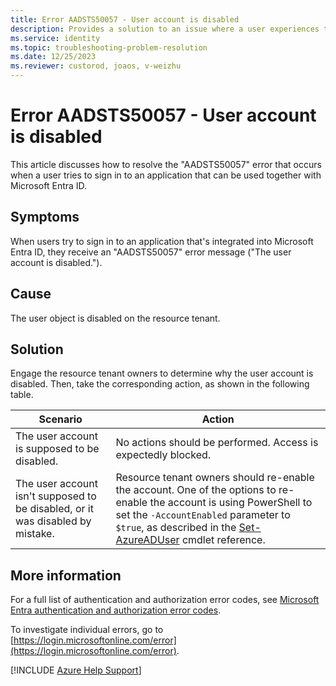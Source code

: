 ```yaml
---
title: Error AADSTS50057 - User account is disabled
description: Provides a solution to an issue where a user experiences the AADSTS500571 error when they try to sign in to an Azure app that can be used with Microsoft Entra ID.
ms.service: identity
ms.topic: troubleshooting-problem-resolution
ms.date: 12/25/2023
ms.reviewer: custorod, joaos, v-weizhu
---
```


# Error AADSTS50057 - User account is disabled

This article discusses how to resolve the "AADSTS50057" error that occurs when a user tries to sign in to an application that can be used together with Microsoft Entra ID.

## Symptoms

When users try to sign in to an application that's integrated into Microsoft Entra ID, they receive an "AADSTS50057" error message ("The user account is disabled.").

## Cause

The user object is disabled on the resource tenant.

## Solution

Engage the resource tenant owners to determine why the user account is disabled. Then, take the corresponding action, as shown in the following table.

| Scenario | Action |
|--|--|
| The user account is supposed to be disabled. | No actions should be performed. Access is expectedly blocked. |
| The user account isn't supposed to be disabled, or it was disabled by mistake. | Resource tenant owners should re-enable the account. One of the options to re-enable the account is using PowerShell to set the `-AccountEnabled` parameter to `$true`, as described in the [Set-AzureADUser](/powershell/module/azuread/set-azureaduser#parameters) cmdlet reference. |

## More information

For a full list of authentication and authorization error codes, see [Microsoft Entra authentication and authorization error codes](/azure/active-directory/develop/reference-error-codes).

To investigate individual errors, go to [https://login.microsoftonline.com/error](https://login.microsoftonline.com/error).

[!INCLUDE [Azure Help Support](../../includes/azure-help-support.md)] 
